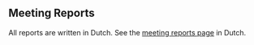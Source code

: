 ## Meeting Reports

All reports are written in Dutch. See the [meeting reports page](/nl/reports/) in Dutch.